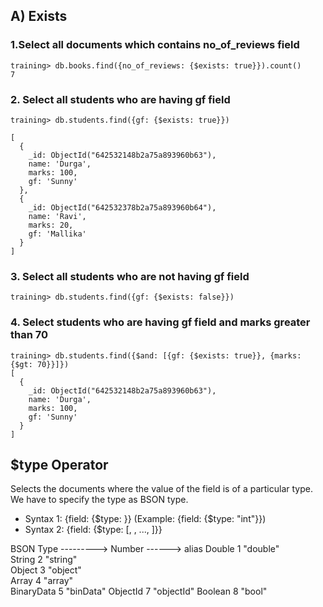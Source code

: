 ## A) Exists

### 1.Select all documents which contains no_of_reviews field

```
training> db.books.find({no_of_reviews: {$exists: true}}).count()
7
```

### 2. Select all students who are having gf field

```
training> db.students.find({gf: {$exists: true}})

[
  {
    _id: ObjectId("642532148b2a75a893960b63"),
    name: 'Durga',
    marks: 100,
    gf: 'Sunny'
  },
  {
    _id: ObjectId("642532378b2a75a893960b64"),
    name: 'Ravi',
    marks: 20,
    gf: 'Mallika'
  }
]
```
### 3. Select all students who are not having gf field

```
training> db.students.find({gf: {$exists: false}})
```

### 4. Select students who are having gf field and marks greater than 70

```
training> db.students.find({$and: [{gf: {$exists: true}}, {marks: {$gt: 70}}]})
[
  {
    _id: ObjectId("642532148b2a75a893960b63"),
    name: 'Durga',
    marks: 100,
    gf: 'Sunny'
  }
]
```

## $type Operator

Selects the documents where the value of the field is of a particular type. We have to specify the type as BSON type.

-   Syntax 1:  {field: {$type: <BSONType>}}              (Example: {field: {$type: "int"}})
-   Syntax 2:  {field: {$type: [<BSONType1>, <BSONType2>, ..., <BSONTypeN>]}}
  
  
BSON Type ---------> Number ------> alias
Double                 1            "double"   
String                 2            "string"   
Object                 3            "object"   
Array                  4            "array"   
BinaryData             5            "binData" 
ObjectId               7            "objectId"
Boolean                8            "bool"


